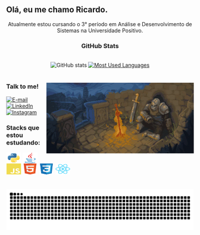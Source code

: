 ## Olá, eu me chamo Ricardo.

<div align="center">
Atualmente estou cursando o 3° período em Análise e Desenvolvimento de Sistemas na Universidade Positivo.
</div>


<div style="text-align: center;" align="center">
  <h3> GitHub Stats </h3>
  <br>
  <img src="https://github-readme-stats-git-masterrstaa-rickstaa.vercel.app/api?username=mfrickss&hide_title=true&show_icons=true&include_all_commits=false&count_private=true&line_height=25&hide=issues&bg_color=000&title_color=FF00F6&text_color=FFF&border_radius=3&border_color=36123c&icon_color=FF00F6&theme=jolly" alt="GitHub stats">

  <a href="https://github.com/mfrickss/github-readme-stats">
    <img src="https://github-readme-stats-git-masterrstaa-rickstaa.vercel.app/api/top-langs/?username=mfrickss&line_height=10&card_width=290&layout=compact&hide_title=false&count_private=true&langs_count=4&show_icons=true&title_color=FF00F6&hide=html,scss,less&bg_color=000&text_color=8B8B8B&border_radius=3&border_color=561760&count_private=true" alt="Most Used Languages">
  </a>
</div>


#
<img align="right" alt="" height="190px" src="./to-readme/bonfire.gif">

<h3 align="left">Talk to me!</h3>

[![E-mail](https://img.shields.io/badge/-Email-000?style=for-the-badge&logo=microsoft-outlook&logoColor=FF00F6&color:FFF)](mailto:mfricks777@gmail.com)
[![LinkedIn](https://img.shields.io/badge/-LinkedIn-000?style=for-the-badge&logo=linkedin&logoColor=FF00F6&color:FFF)](https://www.linkedin.com/in/mfricks/)
[![Instagram](https://img.shields.io/badge/-Instagram-000?style=for-the-badge&logo=instagram&logoColor=FF00F6&color:FFF)](https://www.instagram.com/mfrickss/)

<h3 align="left">Stacks que estou estudando:</h3>

<div align="left">
  <!--<img align="center" alt="Ricks-csharp" height="30" width="40" src="https://raw.githubusercontent.com/devicons/devicon/master/icons/csharp/csharp-original.svg">
  <img align="center" alt="Ricks-php" height="30" width="40" src="https://raw.githubusercontent.com/devicons/devicon/master/icons/php/php-original.svg">-->
  <img align="center" alt="Ricks-Python" height="30" width="40" src="https://raw.githubusercontent.com/devicons/devicon/master/icons/python/python-original.svg">
  <img align="center" alt="Ricks-HTML" height="30" width="40" src="https://raw.githubusercontent.com/devicons/devicon/master/icons/java/java-original.svg">
  <img align="center" alt="Ricks-Js" height="30" width="40" src="https://raw.githubusercontent.com/devicons/devicon/master/icons/javascript/javascript-plain.svg">
  <img align="center" alt="Ricks-HTML" height="30" width="40" src="https://raw.githubusercontent.com/devicons/devicon/master/icons/html5/html5-original.svg">
  <img align="center" alt="Ricks-CSS" height="30" width="40" src="https://raw.githubusercontent.com/devicons/devicon/master/icons/css3/css3-original.svg">
  <img align="center" alt="Ricks-React" height="30" width="40" src="https://raw.githubusercontent.com/devicons/devicon/master/icons/react/react-original.svg">
</div>






#



<picture align="center">
  <source media="(prefers-color-scheme: dark)" srcset="https://raw.githubusercontent.com/mfrickss/mfrickss/output/github-contribution-grid-snake-dark.svg">
  <source media="(prefers-color-scheme: light)" srcset="https://raw.githubusercontent.com/mfrickss/mfrickss/output/github-contribution-grid-snake-dark.svg">
  <img align="center" alt="github contribution grid snake animation" src="https://raw.githubusercontent.com/mfrickss/mfrickss/output/github-contribution-grid-snake.svg">
</picture>

##




  

 <!--
<div> 
  <a href="https://instagram.com/mfrickss" target="_blank"><img src="https://img.shields.io/badge/-Instagram-%23333?style=for-the-badge&logo=instagram&logoColor=white" target="_blank"></a>
  <a href = "mailto:ricardocamargodev@gmail.com"><img src="https://img.shields.io/badge/-Gmail-%23333?style=for-the-badge&logo=gmail&logoColor=white" target="_blank"></a>
</div>
-->


















<!--
**mfrickss/mfrickss** is a ✨ _special_ ✨ repository because its `README.md` (this file) appears on your GitHub profile.

Here are some ideas to get you started:

- 🔭 I’m currently working on ...
- 🌱 I’m currently learning ...
- 👯 I’m looking to collaborate on ...
- 🤔 I’m looking for help with ...
- 💬 Ask me about ...
- 📫 How to reach me: ...
- 😄 Pronouns: ...
- ⚡ Fun fact: ...
-->
